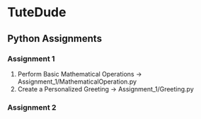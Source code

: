 # TuteDude

## Python Assignments

### Assignment 1

1. Perform Basic Mathematical Operations -> Assignment_1/MathematicalOperation.py
2. Create a Personalized Greeting -> Assignment_1/Greeting.py

### Assignment 2
